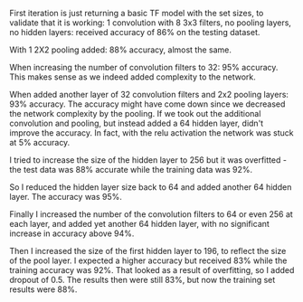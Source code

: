 First iteration is just returning a basic TF model with the set sizes, to validate that it is working:
1 convolution with 8 3x3 filters, no pooling layers, no hidden layers: received accuracy of 86% on the testing dataset.

With 1 2X2 pooling added: 88% accuracy, almost the same.

When increasing the number of convolution filters to 32: 95% accuracy. This makes sense as we indeed added complexity to the network.

When added another layer of 32 convolution filters and 2x2 pooling layers: 93% accuracy. The accuracy might have come down since we decreased the network complexity by the pooling.
If we took out the additional convolution and pooling, but instead added a 64 hidden layer, didn't improve the accuracy. In fact, with the relu activation the network was stuck at 5% accuracy.

I tried to increase the size of the hidden layer to 256 but it was overfitted - the test data was 88% accurate while the training data was 92%.

So I reduced the hidden layer size back to 64 and added another 64 hidden layer. The accuracy was 95%.

Finally I increased the number of the convolution filters to 64 or even 256 at each layer, and added yet another 64 hidden layer, with no significant increase in accuracy above 94%.

Then I increased the size of the first hidden layer to 196, to reflect the size of the pool layer. I expected a higher accuracy but received 83% while the training accuracy was 92%. That looked as a result of overfitting, so I added dropout of 0.5. The results then were still 83%, but now the training set results were 88%.